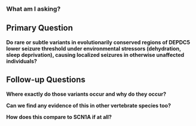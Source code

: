 ### What am I asking?

## Primary Question

**Do rare or subtle variants in evolutionarily conserved regions of DEPDC5 lower seizure threshold under environmental stressors (dehydration, sleep deprivation), causing localized seizures in otherwise unaffected individuals?**

## Follow-up Questions

**Where exactly do those variants occur and why do they occur?**

**Can we find any evidence of this in other vertebrate species too?**

**How does this compare to SCN1A if at all?**